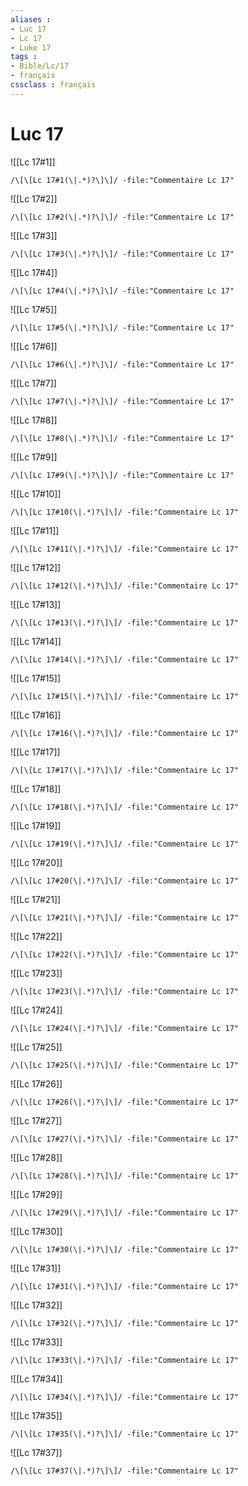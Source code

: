 ```yaml
---
aliases : 
- Luc 17
- Lc 17
- Luke 17
tags : 
- Bible/Lc/17
- français
cssclass : français
---
```


# Luc 17

![[Lc 17#1]]

```query
/\[\[Lc 17#1(\|.*)?\]\]/ -file:"Commentaire Lc 17"
```

![[Lc 17#2]]

```query
/\[\[Lc 17#2(\|.*)?\]\]/ -file:"Commentaire Lc 17"
```

![[Lc 17#3]]

```query
/\[\[Lc 17#3(\|.*)?\]\]/ -file:"Commentaire Lc 17"
```

![[Lc 17#4]]

```query
/\[\[Lc 17#4(\|.*)?\]\]/ -file:"Commentaire Lc 17"
```

![[Lc 17#5]]

```query
/\[\[Lc 17#5(\|.*)?\]\]/ -file:"Commentaire Lc 17"
```

![[Lc 17#6]]

```query
/\[\[Lc 17#6(\|.*)?\]\]/ -file:"Commentaire Lc 17"
```

![[Lc 17#7]]

```query
/\[\[Lc 17#7(\|.*)?\]\]/ -file:"Commentaire Lc 17"
```

![[Lc 17#8]]

```query
/\[\[Lc 17#8(\|.*)?\]\]/ -file:"Commentaire Lc 17"
```

![[Lc 17#9]]

```query
/\[\[Lc 17#9(\|.*)?\]\]/ -file:"Commentaire Lc 17"
```

![[Lc 17#10]]

```query
/\[\[Lc 17#10(\|.*)?\]\]/ -file:"Commentaire Lc 17"
```

![[Lc 17#11]]

```query
/\[\[Lc 17#11(\|.*)?\]\]/ -file:"Commentaire Lc 17"
```

![[Lc 17#12]]

```query
/\[\[Lc 17#12(\|.*)?\]\]/ -file:"Commentaire Lc 17"
```

![[Lc 17#13]]

```query
/\[\[Lc 17#13(\|.*)?\]\]/ -file:"Commentaire Lc 17"
```

![[Lc 17#14]]

```query
/\[\[Lc 17#14(\|.*)?\]\]/ -file:"Commentaire Lc 17"
```

![[Lc 17#15]]

```query
/\[\[Lc 17#15(\|.*)?\]\]/ -file:"Commentaire Lc 17"
```

![[Lc 17#16]]

```query
/\[\[Lc 17#16(\|.*)?\]\]/ -file:"Commentaire Lc 17"
```

![[Lc 17#17]]

```query
/\[\[Lc 17#17(\|.*)?\]\]/ -file:"Commentaire Lc 17"
```

![[Lc 17#18]]

```query
/\[\[Lc 17#18(\|.*)?\]\]/ -file:"Commentaire Lc 17"
```

![[Lc 17#19]]

```query
/\[\[Lc 17#19(\|.*)?\]\]/ -file:"Commentaire Lc 17"
```

![[Lc 17#20]]

```query
/\[\[Lc 17#20(\|.*)?\]\]/ -file:"Commentaire Lc 17"
```

![[Lc 17#21]]

```query
/\[\[Lc 17#21(\|.*)?\]\]/ -file:"Commentaire Lc 17"
```

![[Lc 17#22]]

```query
/\[\[Lc 17#22(\|.*)?\]\]/ -file:"Commentaire Lc 17"
```

![[Lc 17#23]]

```query
/\[\[Lc 17#23(\|.*)?\]\]/ -file:"Commentaire Lc 17"
```

![[Lc 17#24]]

```query
/\[\[Lc 17#24(\|.*)?\]\]/ -file:"Commentaire Lc 17"
```

![[Lc 17#25]]

```query
/\[\[Lc 17#25(\|.*)?\]\]/ -file:"Commentaire Lc 17"
```

![[Lc 17#26]]

```query
/\[\[Lc 17#26(\|.*)?\]\]/ -file:"Commentaire Lc 17"
```

![[Lc 17#27]]

```query
/\[\[Lc 17#27(\|.*)?\]\]/ -file:"Commentaire Lc 17"
```

![[Lc 17#28]]

```query
/\[\[Lc 17#28(\|.*)?\]\]/ -file:"Commentaire Lc 17"
```

![[Lc 17#29]]

```query
/\[\[Lc 17#29(\|.*)?\]\]/ -file:"Commentaire Lc 17"
```

![[Lc 17#30]]

```query
/\[\[Lc 17#30(\|.*)?\]\]/ -file:"Commentaire Lc 17"
```

![[Lc 17#31]]

```query
/\[\[Lc 17#31(\|.*)?\]\]/ -file:"Commentaire Lc 17"
```

![[Lc 17#32]]

```query
/\[\[Lc 17#32(\|.*)?\]\]/ -file:"Commentaire Lc 17"
```

![[Lc 17#33]]

```query
/\[\[Lc 17#33(\|.*)?\]\]/ -file:"Commentaire Lc 17"
```

![[Lc 17#34]]

```query
/\[\[Lc 17#34(\|.*)?\]\]/ -file:"Commentaire Lc 17"
```

![[Lc 17#35]]

```query
/\[\[Lc 17#35(\|.*)?\]\]/ -file:"Commentaire Lc 17"
```

![[Lc 17#37]]

```query
/\[\[Lc 17#37(\|.*)?\]\]/ -file:"Commentaire Lc 17"
```

